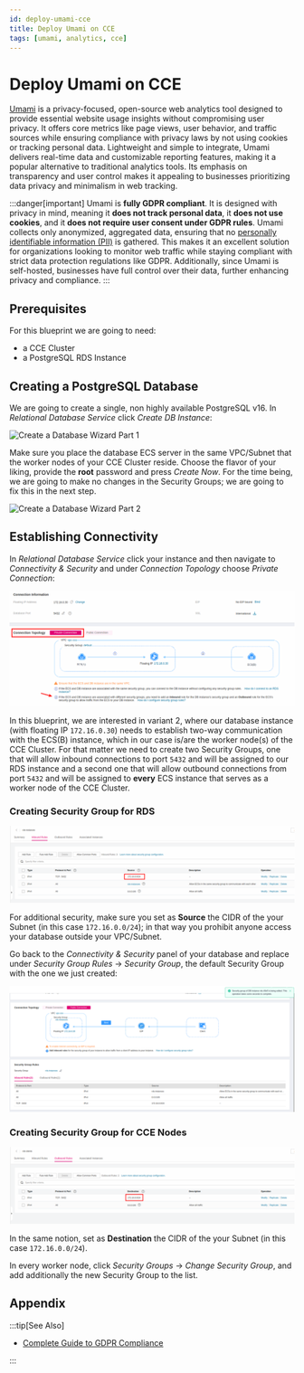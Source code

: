 ```yaml
---
id: deploy-umami-cce
title: Deploy Umami on CCE
tags: [umami, analytics, cce]
---
```


# Deploy Umami on CCE

[Umami](https://umami.is/) is a privacy-focused, open-source web analytics tool designed to provide essential website usage insights without compromising user privacy. It offers core metrics like page views, user behavior, and traffic sources while ensuring compliance with privacy laws by not using cookies or tracking personal data. Lightweight and simple to integrate, Umami delivers real-time data and customizable reporting features, making it a popular alternative to traditional analytics tools. Its emphasis on transparency and user control makes it appealing to businesses prioritizing data privacy and minimalism in web tracking.

:::danger[important]
Umami is **fully GDPR compliant**. It is designed with privacy in mind, meaning it **does not track personal data**, it **does not use cookies**, and it **does not require user consent under GDPR rules**. Umami collects only anonymized, aggregated data, ensuring that no [personally identifiable information (PII)](https://gdpr.eu/eu-gdpr-personal-data/) is gathered. This makes it an excellent solution for organizations looking to monitor web traffic while staying compliant with strict data protection regulations like GDPR. Additionally, since Umami is self-hosted, businesses have full control over their data, further enhancing privacy and compliance.
:::

## Prerequisites

For this blueprint we are going to need:

- a CCE Cluster
- a PostgreSQL RDS Instance

## Creating a PostgreSQL Database

We are going to create a single, non highly available PostgreSQL v16. In *Relational Database Service* click *Create DB Instance*:

![Create a Database Wizard Part 1](/img/docs/blueprints/by-use-case/analytics/deploy-umami-cce/Screenshot_from_2024-09-09_12-51-39.png)

Make sure you place the database ECS server in the same VPC/Subnet that the worker nodes of your CCE Cluster reside. Choose the flavor of your liking, provide the **root** password and press *Create Now*. For the time being, we are going to make no changes in the Security Groups; we are going to fix this in the next step.

![Create a Database Wizard Part 2](/img/docs/blueprints/by-use-case/analytics/deploy-umami-cce/Screenshot_from_2024-09-09_12-52-14.png)

## Establishing Connectivity

In *Relational Database Service* click your instance and then navigate to *Connectivity & Security* and under *Connection Topology* choose *Private Connection*:

![Establishing Connectivity](<../../../../static/img/docs/blueprints/by-use-case/analytics/deploy-umami-cce/Screenshot from 2024-09-09 13-53-46.png>)

In this blueprint, we are interested in variant 2, where our database instance (with floating IP `172.16.0.30`) needs to establish two-way communication with the ECS(B) instance, which in our case is/are the worker node(s) of the CCE Cluster. For that matter we need to create two Security Groups, one that will allow inbound connections to port `5432` and will be assigned to our RDS instance and a second one that will allow outbound connections from port `5432` and will be assigned to **every** ECS instance that serves as a worker node of the CCE Cluster.

### Creating Security Group for RDS

![Adding Inbound Rules for RDS Instances](<../../../../static/img/docs/blueprints/by-use-case/analytics/deploy-umami-cce/Screenshot from 2024-09-09 14-03-16.png>)

For additional security, make sure you set as **Source** the CIDR of the your Subnet (in this case `172.16.0.0/24`); in that way you prohibit anyone access your database outside your VPC/Subnet.

Go back to the *Connectivity & Security* panel of your database and replace under *Security Group Rules* -> *Security Group*, the default Security Group with the one we just created:

![alt text](<../../../../static/img/docs/blueprints/by-use-case/analytics/deploy-umami-cce/Screenshot from 2024-09-09 14-12-28.png>)

### Creating Security Group for CCE Nodes

![Adding Outbound Rules for CCE Nodes](<../../../../static/img/docs/blueprints/by-use-case/analytics/deploy-umami-cce/Screenshot from 2024-09-09 14-10-01.png>)

In the same notion, set as **Destination** the CIDR of the your Subnet (in this case `172.16.0.0/24`).

In every worker node, click *Security Groups* -> *Change Security Group*, and add additionally the new Security Group to the list.

## Appendix

:::tip[See Also]

- [Complete Guide to GDPR Compliance](https://gdpr.eu/)

:::
